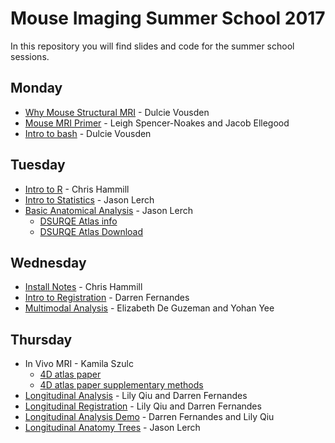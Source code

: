 # Mouse Imaging Summer School 2017

In this repository you will find slides and code for the
summer school sessions.

## Monday

- [Why Mouse Structural MRI](/summer_school2017/why_structural_MRI/why_structural_MRI_slides.html) - Dulcie Vousden
- [Mouse MRI Primer](/summer_school2017/Mouse_MRI_primer/) - Leigh Spencer-Noakes and Jacob Ellegood
- [Intro to bash](/summer_school2017/intro_to_bash/intro_to_bash_slides20170821) - Dulcie Vousden

## Tuesday

- [Intro to R](/summer_school2017/intro_to_R/intro_to_r_slides20170816) - Chris Hammill
- [Intro to Statistics](/summer_school2017/intro_to_stats/basic-stats.html) - Jason Lerch
- [Basic Anatomical Analysis](/summer_school2017/basic_structural_analysis/intro-notebook.html) - Jason Lerch
  * [DSURQE Atlas info](https://wiki.mouseimaging.ca/display/MICePub/Mouse+Brain+Atlases)
  * [DSURQE Atlas Download](http://repo.mouseimaging.ca/repo/DSURQE_40micron/)

## Wednesday

- [Install Notes](/summer_school2017/install_notes/install_notes) - Chris Hammill
- [Intro to Registration](/summer_school2017/intro_to_registration/MISSregistration.pdf) - Darren Fernandes
- [Multimodal Analysis](/summer_school2017/multimodal_analysis/multimodal_example.html) - Elizabeth De Guzeman and Yohan Yee 

## Thursday

- In Vivo MRI - Kamila Szulc
  * [4D atlas paper](/summer_school2017/in_vivo_MRI/16_4D_MEMRI_atlas_of_neonatal_FVB.pdf)
  * [4D atlas paper supplementary methods](/summer_school2017/in_vivo_MRI/4D_atlas_paper_methods.pdf)
- [Longitudinal Analysis](/summer_school2017/longitudinal_slides/MISS_Longitudinal_Analysis.pdf) - Lily Qiu and Darren Fernandes
- [Longitudinal Registration](/summer_school2017/longitudinal_slides/MISS_Longitudinal_Registration.pdf) - Lily Qiu and Darren Fernandes
- [Longitudinal Analysis Demo](https://github.com/Mouse-Imaging-Centre/summer_school2017/tree/master/longitudinal_analysis) - Darren Fernandes and Lily Qiu
- [Longitudinal Anatomy Trees](/summer_school2017/longitudinal_anatomy_trees/longitudinal_anatomy_trees.html) - Jason Lerch
